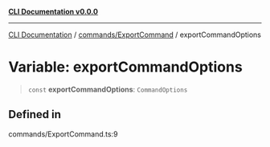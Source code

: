 [**CLI Documentation v0.0.0**](../../../README.md)

***

[CLI Documentation](../../../modules.md) / [commands/ExportCommand](../README.md) / exportCommandOptions

# Variable: exportCommandOptions

> `const` **exportCommandOptions**: `CommandOptions`

## Defined in

commands/ExportCommand.ts:9
